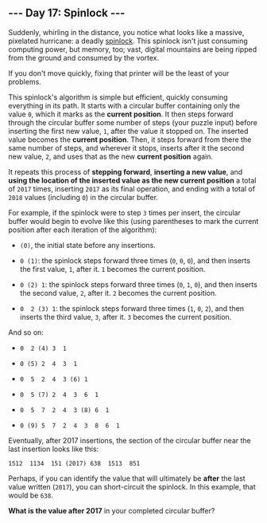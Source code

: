 ## --- Day 17: Spinlock ---
Suddenly, whirling in the distance, you notice what looks like a massive, pixelated hurricane<!--- You know, as opposed to all those non-pixelated hurricanes you see on TV. -->: a deadly [spinlock](https://en.wikipedia.org/wiki/Spinlock). This spinlock isn't just consuming computing power, but memory, too; vast, digital mountains are being ripped from the ground and consumed by the vortex.
 
If you don't move quickly, fixing that printer will be the least of your problems.
 
This spinlock's algorithm is simple but efficient, quickly consuming everything in its path. It starts with a circular buffer containing only the value `0`, which it marks as the **current position**. It then steps forward through the circular buffer some number of steps (your puzzle input) before inserting the first new value, `1`, after the value it stopped on. The inserted value becomes the **current position**. Then, it steps forward from there the same number of steps, and wherever it stops, inserts after it the second new value, `2`, and uses that as the new **current position** again.
 
It repeats this process of **stepping forward**, **inserting a new value**, and **using the location of the inserted value as the new current position** a total of `2017` times, inserting `2017` as its final operation, and ending with a total of `2018` values (including `0`) in the circular buffer.
 
For example, if the spinlock were to step `3` times per insert, the circular buffer would begin to evolve like this (using parentheses to mark the current position after each iteration of the algorithm):
 
 
- `(0)`, the initial state before any insertions.
 
- `0 (1)`: the spinlock steps forward three times (`0`, `0`, `0`), and then inserts the first value, `1`, after it. `1` becomes the current position.
 
- `0 (2) 1`: the spinlock steps forward three times (`0`, `1`, `0`), and then inserts the second value, `2`, after it. `2` becomes the current position.
 
- `0  2 (3) 1`: the spinlock steps forward three times (`1`, `0`, `2`), and then inserts the third value, `3`, after it. `3` becomes the current position.
 
 
And so on:
 
 
- `0  2 (4) 3  1`
 
- `0 (5) 2  4  3  1`
 
- `0  5  2  4  3 (6) 1`
 
- `0  5 (7) 2  4  3  6  1`
 
- `0  5  7  2  4  3 (8) 6  1`
 
- `0 (9) 5  7  2  4  3  8  6  1`
 
 
Eventually, after 2017 insertions, the section of the circular buffer near the last insertion looks like this:
 

```
1512  1134  151 (2017) 638  1513  851
```

 
Perhaps, if you can identify the value that will ultimately be **after** the last value written (`2017`), you can short-circuit the spinlock. In this example, that would be `638`.
 
**What is the value after 2017** in your completed circular buffer?
 
